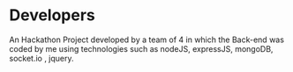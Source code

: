 # Developers
An Hackathon Project developed by a team of 4 in which the Back-end was coded by me using technologies such as nodeJS, expressJS, mongoDB,  socket.io , jquery.
